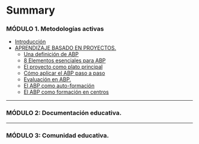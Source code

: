 # Summary

### MÓDULO 1. Metodologías activas
* [Introducción](README.md)
* [APRENDIZAJE BASADO EN PROYECTOS.](aprendizaje_basado_en_proyectos/README.md)
  * [Una definición de ABP](aprendizaje_basado_en_proyectos/una_definicion_de_abp.md)
  * [8 Elementos esenciales para ABP](aprendizaje_basado_en_proyectos/8_elementos_esenciales_para_abp.md)
  * [El proyecto como plato principal](aprendizaje_basado_en_proyectos/el_proyecto_como_plato_principal.md)
  * [Cómo aplicar el ABP paso a paso](aprendizaje_basado_en_proyectos/como_aplicar_el_abp_paso_a_paso.md)
  * [Evaluación en ABP.](aprendizaje_basado_en_proyectos/evaluacion_en_abp.md)
  * [El ABP como auto-formación](aprendizaje_basado_en_proyectos/el_abp_como_auto-formacion.md)
  * [El ABP como formación en centros](aprendizaje_basado_en_proyectos/el_abp_como_formacion_en_centros.md)
<!--* [EL MODELO FLIPPED CLASSROOM.](el_modelo_flipped_classroom/README.md)
  * [La eficacia del modelo Flipped.](el_modelo_flipped_classroom/la_eficacia_del_modelo_flipped.md)
  * [Retos del Flipped Classroom.](retos_del_flipped_classroom.md)
  * [FC y la taxonomía de Bloom.](fc_y_la_taxonomia_de_bloom.md)
    * [Actividades acordes con la taxonomía de Bloom "Digita](actividades_acordes_con_la_taxonomia_de_bloom_digi.md)
    * [Conectando las dimensiones cognitivas y la taxonomía revisada de Bloom](conectando_las_dimensiones_cognitivas_y_la_taxonom.md)
* [Créditos](creditos.md)
-->
---

### MÓDULO 2: Documentación educativa.

---

### MÓDULO 3: Comunidad educativa.

